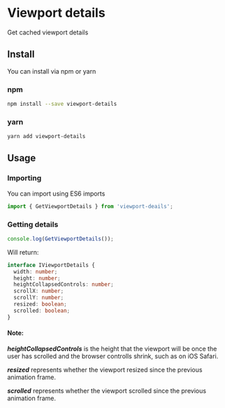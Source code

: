 # Viewport details
Get cached viewport details

## Install
You can install via npm or yarn

### npm
```bash
npm install --save viewport-details
```

### yarn
```bash
yarn add viewport-details
```

## Usage

### Importing
You can import using ES6 imports
```javascript
import { GetViewportDetails } from 'viewport-deails';
```
### Getting details
```javascript
console.log(GetViewportDetails());
```
Will return:
```typescript
interface IViewportDetails {
  width: number;
  height: number;
  heightCollapsedControls: number;
  scrollX: number;
  scrollY: number;
  resized: boolean;
  scrolled: boolean;
}
```

#### Note:
_**heightCollapsedControls**_ is the height that the viewport will be once the user has scrolled and the browser controlls shrink, such as on iOS Safari.

_**resized**_ represents whether the viewport resized since the previous animation frame.

_**scrolled**_ represents whether the viewport scrolled since the previous animation frame.
